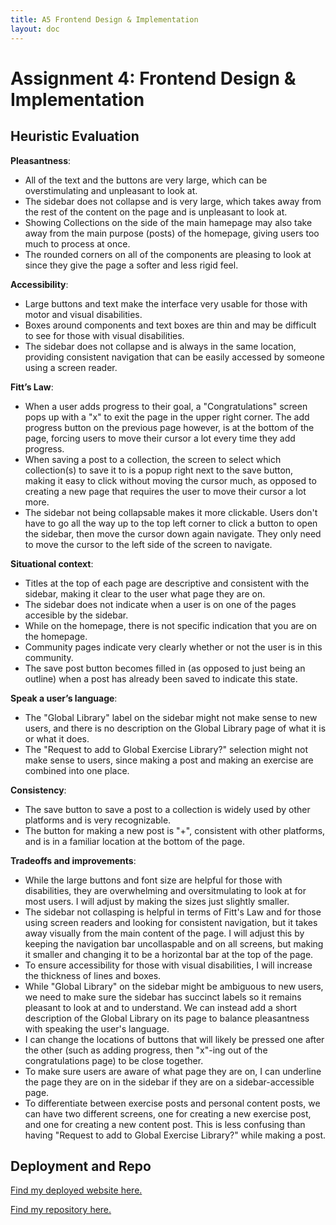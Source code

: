 ```yaml
---
title: A5 Frontend Design & Implementation
layout: doc
---
```


# Assignment 4: Frontend Design & Implementation

## Heuristic Evaluation

**Pleasantness**: 

- All of the text and the buttons are very large, which can be overstimulating and unpleasant to look at.
- The sidebar does not collapse and is very large, which takes away from the rest of the content on the page and is unpleasant to look at.
- Showing Collections on the side of the main hamepage may also take away from the main purpose (posts) of the homepage, giving users too much to process at once.
- The rounded corners on all of the components are pleasing to look at since they give the page a softer and less rigid feel.

**Accessibility**:

- Large buttons and text make the interface very usable for those with motor and visual disabilities.
- Boxes around components and text boxes are thin and may be difficult to see for those with visual disabilities.
- The sidebar does not collapse and is always in the same location, providing consistent navigation that can be easily accessed by someone using a screen reader.

**Fitt’s Law**:

- When a user adds progress to their goal, a "Congratulations" screen pops up with a "x" to exit the page in the upper right corner. The add progress button on the previous page however, is at the bottom of the page, forcing users to move their cursor a lot every time they add progress.
- When saving a post to a collection, the screen to select which collection(s) to save it to is a popup right next to the save button, making it easy to click without moving the cursor much, as opposed to creating a new page that requires the user to move their cursor a lot more.
- The sidebar not being collapsable makes it more clickable. Users don't have to go all the way up to the top left corner to click a button to open the sidebar, then move the cursor down again navigate. They only need to move the cursor to the left side of the screen to navigate.

**Situational context**:

- Titles at the top of each page are descriptive and consistent with the sidebar, making it clear to the user what page they are on.
- The sidebar does not indicate when a user is on one of the pages accesible by the sidebar.
- While on the homepage, there is not specific indication that you are on the homepage.
- Community pages indicate very clearly whether or not the user is in this community.
- The save post button becomes filled in (as opposed to just being an outline) when a post has already been saved to indicate this state.

**Speak a user’s language**:

- The "Global Library" label on the sidebar might not make sense to new users, and there is no description on the Global Library page of what it is or what it does.
- The "Request to add to Global Exercise Library?" selection might not make sense to users, since making a post and making an exercise are combined into one place.

**Consistency**: 

- The save button to save a post to a collection is widely used by other platforms and is very recognizable.
- The button for making a new post is "+", consistent with other platforms, and is in a familiar location at the bottom of the page.


**Tradeoffs and improvements**:
- While the large buttons and font size are helpful for those with disabilities, they are overwhelming and oversitmulating to look at for most users. I will adjust by making the sizes just slightly smaller.
- The sidebar not collasping is helpful in terms of Fitt's Law and for those using screen readers and looking for consistent navigation, but it takes away visually from the main content of the page. I will adjust this by keeping the navigation bar uncollaspable and on all screens, but making it smaller and changing it to be a horizontal bar at the top of the page.
- To ensure accessibility for those with visual disabilities, I will increase the thickness of lines and boxes.
- While "Global Library" on the sidebar might be ambiguous to new users, we need to make sure the sidebar has succinct labels so it remains pleasant to look at and to understand. We can instead add a short description of the Global Library on its page to balance pleasantness with speaking the user's language.
- I can change the locations of buttons that will likely be pressed one after the other (such as adding progress, then "x"-ing out of the congratulations page) to be close together.
- To make sure users are aware of what page they are on, I can underline the page they are on in the sidebar if they are on a sidebar-accessible page.
- To differentiate between exercise posts and personal content posts, we can have two different screens, one for creating a new exercise post, and one for creating a new content post. This is less confusing than having "Request to add to Global Exercise Library?" while making a post.





## Deployment and Repo

[Find my deployed website here.](https://fitkit-front-3iy1oc6wp-tiana-jiangs-projects.vercel.app/)

[Find my repository here.](https://github.com/tianajiang/fitkit-front)